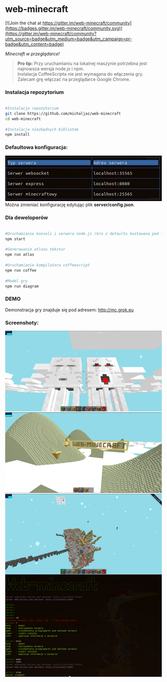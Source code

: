 # web-minecraft

[![Join the chat at https://gitter.im/web-minecraft/community](https://badges.gitter.im/web-minecraft/community.svg)](https://gitter.im/web-minecraft/community?utm_source=badge&utm_medium=badge&utm_campaign=pr-badge&utm_content=badge)

<i>Minecraft w przeglądarce!</i>

> **Pro tip:** Przy uruchamianiu na lokalnej maszynie potrzebna jest najnowsza wersja node.js i npm.<br>
>  Instalacja CoffeeScripta nie jest wymagana do włączenia gry.<br>
>  Zalecam grę włączać na przeglądarce Google Chrome</u>.<br>


<i>
</i>
<h3>Instalacja repozytorium</h3>

```bash

#Instalacja repozytorium
git clone https://github.com/michaljaz/web-minecraft
cd web-minecraft

#Instalacja niezbędnych bibliotek
npm install

```
<h3>Defaultowa konfiguracja:</h3>
<img src="src/config.png"
     alt="screenshot"
     style="margin-right: 10px;" />
<br>
Można zmieniać konfigurację edytując plik <b>server/config.json</b>.
<h3>Dla deweloperów</h3>

```bash

#Uruchamianie konsoli i serwera node.js (Gra z defaultu hostowana pod linkiem: http://localhost:8080) 
npm start

#Generowanie atlasu tekstur
npm run atlas

#Uruchamianie kompilatora coffeescript
npm run coffee

#Model gry
npm run diagram
```

<h3>DEMO</h3>

Demonstracja gry znajduje się pod adresem: <a href="http://mc.grok.eu">http://mc.grok.eu</a>

<h3>Screenshoty:</h3>
<img src="src/screen1.png"
     alt="screenshot"
     style="margin-right: 10px;" />
<img src="src/screen2.png"
     alt="screenshot"
     style="margin-right: 10px;" />
<img src="src/screen3.png"
     alt="screenshot"
     style="float: left; margin-right: 10px;" />
<img src="src/screen4.png"
     alt="screenshot"
     style="margin-right: 10px;" />




